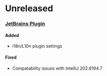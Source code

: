 # Unreleased

### [JetBrains Plugin](https://github.com/sourceplusplus/interface-jetbrains)

#### Added
- i18n/L10n plugin settings

#### Fixed
- Compatability issues with IntelliJ 202.8194.7